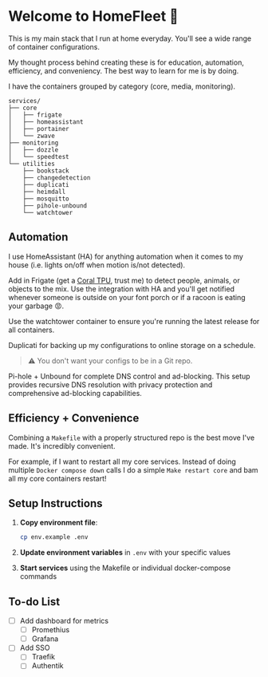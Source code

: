 # Welcome to HomeFleet 🚀 

This is my main stack that I run at home everyday. You'll see a wide range of container configurations.

My thought process behind creating these is for education, automation, efficiency, and conveniency. The best way to learn for me is by doing.

I have the containers grouped by category (core, media, monitoring).

```
services/
├── core
│   ├── frigate
│   ├── homeassistant
│   ├── portainer
│   └── zwave
├── monitoring
│   ├── dozzle
│   └── speedtest
└── utilities
    ├── bookstack
    ├── changedetection
    ├── duplicati
    ├── heimdall
    ├── mosquitto
    ├── pihole-unbound
    └── watchtower
```

## Automation

I use HomeAssistant (HA) for anything automation when it comes to my house (i.e. lights on/off when motion is/not detected). 

Add in Frigate (get a [Coral TPU](https://coral.ai/products/), trust me) to detect people, animals, or objects to the mix. Use the integration with HA and you'll get notified whenever someone is outside on your font porch or if a racoon is eating your garbage 😡.

Use the watchtower container to ensure you're running the latest release for all containers.

Duplicati for backing up my configurations to online storage on a schedule. 
> ⚠️ You don't want your configs to be in a Git repo.

Pi-hole + Unbound for complete DNS control and ad-blocking. This setup provides recursive DNS resolution with privacy protection and comprehensive ad-blocking capabilities.

## Efficiency + Convenience

Combining a `Makefile` with a properly structured repo is the best move I've made. It's incredibly convenient.

For example, if I want to restart all my core services. Instead of doing multiple `Docker compose down` calls I do a simple `Make restart core` and bam all my core containers restart!

## Setup Instructions

1. **Copy environment file**:
   ```bash
   cp env.example .env
   ```

2. **Update environment variables** in `.env` with your specific values

3. **Start services** using the Makefile or individual docker-compose commands

## To-do List

- [ ] Add dashboard for metrics
    - [ ] Promethius
    - [ ] Grafana
- [ ] Add SSO
    - [ ] Traefik
    - [ ] Authentik